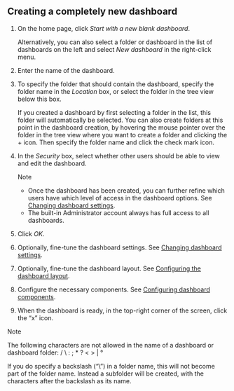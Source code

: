 ## Creating a completely new dashboard

1. On the home page, click *Start with a new blank dashboard*.

    Alternatively, you can also select a folder or dashboard in the list of dashboards on the left and select *New dashboard* in the right-click menu.

2. Enter the name of the dashboard.

3. To specify the folder that should contain the dashboard, specify the folder name in the *Location* box, or select the folder in the tree view below this box.

    If you created a dashboard by first selecting a folder in the list, this folder will automatically be selected.     You can also create folders at this point in the dashboard creation, by hovering the mouse pointer over the folder in the tree view where you want to create a folder and clicking the + icon. Then specify the folder name and click the check mark icon.

4. In the *Security* box, select whether other users should be able to view and edit the dashboard.

    > [!NOTE]
    > - Once the dashboard has been created, you can further refine which users have which level of access in the dashboard options. See [Changing dashboard settings](Changing_dashboard_settings.md).
    > - The built-in Administrator account always has full access to all dashboards.

5. Click *OK*.

6. Optionally, fine-tune the dashboard settings. See [Changing dashboard settings](Changing_dashboard_settings.md).

7. Optionally, fine-tune the dashboard layout. See [Configuring the dashboard layout](Configuring_the_dashboard_layout.md).

8. Configure the necessary components. See [Configuring dashboard components](Configuring_dashboard_components.md).

9. When the dashboard is ready, in the top-right corner of the screen, click the “x” icon.

> [!NOTE]
> The following characters are not allowed in the name of a dashboard or dashboard folder: / \\ : ; \* ? \< \> \| °
>
> If you do specify a backslash (“\\”) in a folder name, this will not become part of the folder name. Instead a subfolder will be created, with the characters after the backslash as its name.
>
